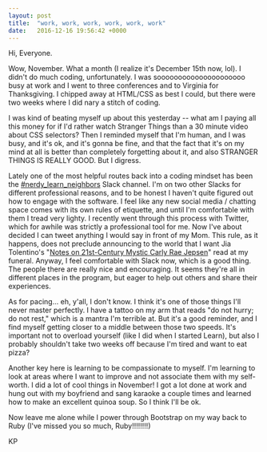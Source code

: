 ```yaml
---
layout: post
title:  "work, work, work, work, work, work"
date:   2016-12-16 19:56:42 +0000
---
```



Hi, Everyone. 

Wow, November. What a month (I realize it's December 15th now, lol). I didn't do much coding, unfortunately. I was sooooooooooooooooooooo busy at work and I went to three conferences and to Virginia for Thanksgiving. I chipped away at HTML/CSS as best I could, but there were two weeks where I did nary a stitch of coding. 

I was kind of beating myself up about this yesterday -- what am I paying all this money for if I'd rather watch Stranger Things than a 30 minute video about CSS selectors? Then I reminded myself that I'm human, and I was busy, and it's ok, and it's gonna be fine, and that the fact that it's on my mind at all is better than completely forgetting about it, and also STRANGER THINGS IS REALLY GOOD. But I digress. 

Lately one of the most helpful routes back into a coding mindset has been the [#nerdy_learn_neighbors](https://learn-co.slack.com/archives/nerdy_learn_neighbors) Slack channel. I'm on two other Slacks for different professional reasons, and to be honest I haven't quite figured out how to engage with the software. I feel like any new social media / chatting space comes with its own rules of etiquette, and until I'm comfortable with them I tread very lighty. I recently went through this process with Twitter, which for awhile was strictly a professional tool for me. Now I've about decided I can tweet anything I would say in front of my Mom. This rule, as it happens, does not preclude announcing to the world that I want Jia Tolentino's "[Notes on 21st-Century Mystic Carly Rae Jepsen](https://theawl.com/notes-on-21st-century-mystic-carly-rae-jepsen-2e4a97280ec0#.rsv6l4ivz)" read at my funeral. Anyway, I feel comfortable with Slack now, which is a good thing. The people there are really nice and encouraging. It seems they're all in different places in the program, but eager to help out others and share their experiences.  

As for pacing... eh, y'all, I don't know. I think it's one of those things I'll never master perfectly. I have a tattoo on my arm that reads "do not hurry; do not rest," which is a mantra I'm terrible at. But it's a good reminder, and I find myself getting closer to a middle between those two speeds. It's important not to overload yourself (like I did when I started Learn), but also I probably shouldn't take two weeks off because I'm tired and want to eat pizza?

Another key here is learning to be compassionate to myself. I'm learning to look at areas where I want to improve and not associate them with my self-worth. I did a lot of cool things in November! I got a lot done at work and hung out with my boyfriend and sang karaoke a couple times and learned how to make an excellent quinoa soup. So I think I'll be ok.

Now leave me alone while I power through Bootstrap on my way back to Ruby (I've missed you so much, Ruby!!!!!!!!)

KP


